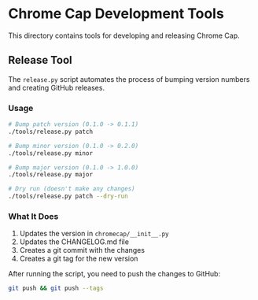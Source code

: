 # Chrome Cap Development Tools

This directory contains tools for developing and releasing Chrome Cap.

## Release Tool

The `release.py` script automates the process of bumping version numbers and creating GitHub releases.

### Usage

```bash
# Bump patch version (0.1.0 -> 0.1.1)
./tools/release.py patch

# Bump minor version (0.1.0 -> 0.2.0)
./tools/release.py minor

# Bump major version (0.1.0 -> 1.0.0)
./tools/release.py major

# Dry run (doesn't make any changes)
./tools/release.py patch --dry-run
```

### What It Does

1. Updates the version in `chromecap/__init__.py`
2. Updates the CHANGELOG.md file
3. Creates a git commit with the changes
4. Creates a git tag for the new version

After running the script, you need to push the changes to GitHub:

```bash
git push && git push --tags
``` 